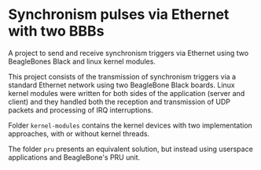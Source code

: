 # Synchronism pulses via Ethernet with two BBBs

A project to send and receive synchronism triggers via Ethernet using two BeagleBones Black and linux kernel modules.

This project consists of the transmission of synchronism triggers via a standard Ethernet network using two BeagleBone Black boards. Linux kernel modules were written for both sides of the application (server and client) and they handled both the reception and transmission of UDP packets and processing of IRQ interruptions.

Folder `kernel-modules` contains the kernel devices with two implementation approaches, with or without kernel threads. 

The folder `pru` presents an equivalent solution, but instead using userspace applications and BeagleBone's PRU unit.
